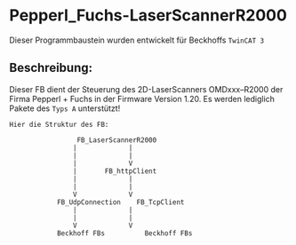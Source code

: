 # Pepperl_Fuchs-LaserScannerR2000

Dieser Programmbaustein wurden entwickelt für Beckhoffs `TwinCAT 3`

## Beschreibung:
Dieser FB dient der Steuerung des 2D-LaserScanners OMDxxx–R2000 der Firma Pepperl + Fuchs in der Firmware Version 1.20.
Es werden lediglich Pakete des `Typs A` unterstützt!

```
Hier die Struktur des FB:

				 FB_LaserScannerR2000
				|		      |
				|		      |
				|		      V
				|		FB_httpClient
				|		      |
				|		      |
				V		      V	
			FB_UdpConnection	FB_TcpClient
				|		      |
				|		      |
				V		      V
			Beckhoff FBs		  Beckhoff FBs
```
